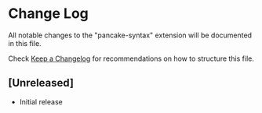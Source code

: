 # Change Log

All notable changes to the "pancake-syntax" extension will be documented in this file.

Check [Keep a Changelog](http://keepachangelog.com/) for recommendations on how to structure this file.

## [Unreleased]

- Initial release